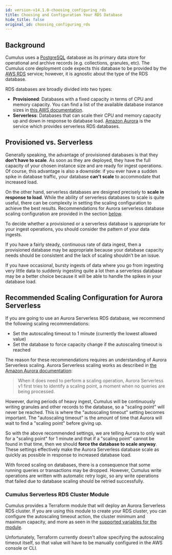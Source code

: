 ```yaml
---
id: version-v14.1.0-choosing_configuring_rds
title: Choosing and Configuration Your RDS Database
hide_title: false
original_id: choosing_configuring_rds
---
```


## Background

Cumulus uses a [PostgreSQL](https://www.postgresql.org/) database as its primary data store
for operational and archive records (e.g. collections, granules, etc). The Cumulus
core deployment code expects this database to be provided by the [AWS RDS](https://docs.aws.amazon.com/rds/index.html) service; however, it is agnostic about the type of the RDS database.

RDS databases are broadly divided into two types:

- **Provisioned**: Databases with a fixed capacity in terms of CPU and memory capacity. You can find
a list of the available database instance sizes in [this AWS documentation](https://docs.aws.amazon.com/AmazonRDS/latest/UserGuide/Concepts.DBInstanceClass.html).
- **Serverless**: Databases that can scale their CPU and memory capacity up and down in response to database load. [Amazon Aurora](https://docs.aws.amazon.com/AmazonRDS/latest/AuroraUserGuide/CHAP_AuroraOverview.html) is the service which provides serverless RDS databases.

## Provisioned vs. Serverless

Generally speaking, the advantage of provisioned databases is that they **don't have to scale**.
As soon as they are deployed, they have the full capacity of your chosen instance size and are
ready for ingest operations. Of course, this advantage is also a downside: if you ever have a
sudden spike in database traffic, your database **can't scale** to accommodate that increased
load.

On the other hand, serverless databases are designed precisely to **scale in response to load**.
While the ability of serverless databases to scale is quite useful, there can be complexity in
setting the scaling configuration to achieve the best results. Recommendations for Aurora serverless database scaling configuration are provided in the section [below](#recommended-scaling-configuration-for-aurora-serverless).

To decide whether a provisioned or a serverless database is appropriate for your ingest
operations, you should consider the pattern of your data ingests.

If you have a fairly steady, continuous rate of data ingest, then a provisioned database
may be appropriate because your database capacity needs should be consistent and the lack of
scaling shouldn't be an issue.

If you have occasional, bursty ingests of data where you go from ingesting very little data
to suddenly ingesting quite a lot then a serverless database may be a better choice because it
will be able to handle the spikes in your database load.

## Recommended Scaling Configuration for Aurora Serverless

If you are going to use an Aurora Serverless RDS database, we recommend the following scaling recommendations:

- Set the autoscaling timeout to 1 minute (currently the lowest allowed value)
- Set the database to force capacity change if the autoscaling timeout is reached

The reason for these recommendations requires an understanding of Aurora Serverless scaling.
Aurora Serverless scaling works as described in [the Amazon Aurora documentation](https://docs.aws.amazon.com/AmazonRDS/latest/AuroraUserGuide/aurora-serverless.how-it-works.html):

> When it does need to perform a scaling operation, Aurora Serverless v1 first tries to identify a scaling point, a moment when no queries are being processed.

However, during periods of heavy ingest, Cumulus will be continuously writing granules and other
records to the database, so a "scaling point" will never be reached. This is where the
"autoscaling timeout" setting becomes important. The "autoscaling timeout" is the amount of time
that Aurora will wait to find a "scaling point" before giving up.

So with the above recommended settings, we are telling Aurora to only wait for a "scaling point"
for 1 minute and that if a "scaling point" cannot be found in that time, then we should
**force the database to scale anyway**. These settings effectively make the Aurora Serverless database scale as quickly as possible in response to increased database load.

With forced scaling on databases, there is a consequence that some running queries or transactions
may be dropped. However, Cumulus write operations are written with automatic retry logic, so any
write operations that failed due to database scaling should be retried successfully.

### Cumulus Serverless RDS Cluster Module

Cumulus provides a Terraform module that will deploy an Aurora Serverless RDS cluster. If you are
using this module to create your RDS cluster, you can configure the autoscaling timeout action,
the cluster minimum and maximum capacity, and more as seen in the [supported variables for the module](https://github.com/nasa/cumulus/blob/6f104a89457be453809825ac2b4ac46985239365/tf-modules/cumulus-rds-tf/variables.tf).

Unfortunately, Terraform currently doesn't allow specifying the autoscaling timeout itself, so
that value will have to be manually configured in the AWS console or CLI.
